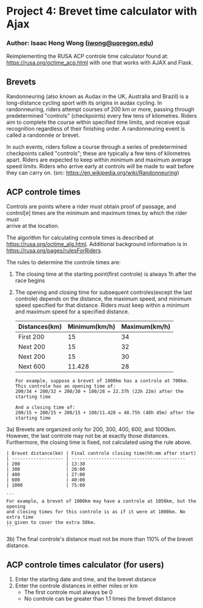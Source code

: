 # Project 4:  Brevet time calculator with Ajax
### Author: Isaac Hong Wong (iwong@uoregon.edu)

Reimplementing the RUSA ACP controle time calculator found at:
https://rusa.org/octime_acp.html with one that works with AJAX and Flask.

## Brevets

Randonneuring (also known as Audax in the UK, Australia and Brazil) is a 
long-distance cycling sport with its origins in audax cycling. In 
randonneuring, riders attempt courses of 200 km or more, passing through 
predetermined "controls" (checkpoints) every few tens of kilometres. 
Riders aim to complete the course within specified time limits, and 
receive equal recognition regardless of their finishing order. A 
randonneuring event is called a randonnée or brevet.

In such events, riders follow a course through a series of predetermined 
checkpoints called "controls"; these are typically a few tens of kilometres 
apart. Riders are expected to keep within minimum and maximum average speed 
limits. Riders who arrive early at controls will be made to wait before they
can carry on.
(src: https://en.wikipedia.org/wiki/Randonneuring)


## ACP controle times
Controls are points where a rider must obtain proof of passage, and 
control[e] times are the minimum and maximum times by which the rider must  
arrive at the location.   

The algorithm for calculating controle times is described at
https://rusa.org/octime_alg.html. Additional background information
is in https://rusa.org/pages/rulesForRiders.  

The rules to determine the controle times are:
1)  The closing time at the starting point(first controle) is always 1h after 
    the race begins

2)  The opening and closing time for subsequent controles(except the last controle)
    depends on the distance, the maximum speed, and minimum speed specified for that
    distance. Riders must keep within a minimum and maximum speed for a specified 
    distance.

    | Distances(km) | Minimum(km/h) | Maximum(km/h)
    | ------------- | ------------- | --------
    | First 200     | 15            | 34
    | Next  200     | 15            | 32
    | Next  200     | 15            | 30
    | Next  600     | 11.428        | 28

    ```
    For example, suppose a brevet of 1000km has a controle at 700km. 
    This controle has an opening time of:
    200/34 + 200/32 + 200/30 + 100/28 = 22.37h (22h 22m) after the starting time
    
    And a closing time of:
    200/15 + 200/15 + 200/15 + 100/11.428 = 48.75h (48h 45m) after the starting time
    ```

3a) Brevets are organized only for 200, 300, 400, 600, and 1000km. However, the 
    last controle may not be at exactly those distances. Furthermore, the closing
    time is fixed, not calculated using the rule above.

    | Brevet distance(km) | Final controle closing time(hh:mm after start)
    | ------------------- | ------------------------------------------
    | 200                 | 13:30
    | 300                 | 20:00
    | 400                 | 27:00
    | 600                 | 40:00
    | 1000                | 75:00

    ```
    For example, a brevet of 1000km may have a controle at 1050km, but the opening
    and closing times for this controle is as if it were at 1000km. No extra time 
    is given to cover the extra 50km.
    ```
    

3b) The final controle's distance must not be more than 110% of the brevet distance. 

## ACP controle times calculator (for users)

1) Enter the starting date and time, and the brevet distance
2) Enter the controle distances in either miles or km
	- The first controle must always be 0
	- No controle can be greater than 1.1 times the brevet distance